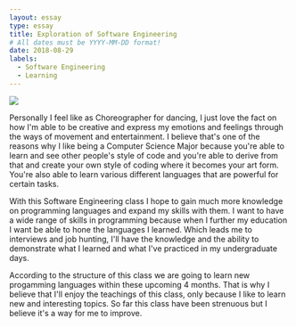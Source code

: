 ```yaml
---
layout: essay
type: essay
title: Exploration of Software Engineering
# All dates must be YYYY-MM-DD format!
date: 2018-08-29
labels:
  - Software Engineering
  - Learning
---
```


<div class="ui small rounded images">
  <img class="ui image" src="../images/Softwarepic2.png">
</div>

Personally I feel like as Choreographer for dancing, I just love the fact on how I'm able to be creative and express my emotions and feelings through the ways of movement and entertainment. I believe that's one of the reasons why I like being a Computer Science Major because you're able to learn and see other people's style of code and you're able to derive from that and create your own style of coding where it becomes your art form. You're also able to learn various different languages that are powerful for certain tasks.

With this Software Engineering class I hope to gain much more knowledge on programming languages and expand my skills with them. I want to have a wide range of skills in programming because when I further my education I want be able to hone the languages I learned. Which leads me to interviews and job hunting, I'll have the knowledge and the ability to demonstrate what I learned and what I've practiced in my undergraduate days.

According to the structure of this class we are going to learn new progamming languages within these upcoming 4 months. That is why I believe that I'll enjoy the teachings of this class, only because I like to learn new and interesting topics. So far this class have been strenuous but I believe it's a way for me to improve.

